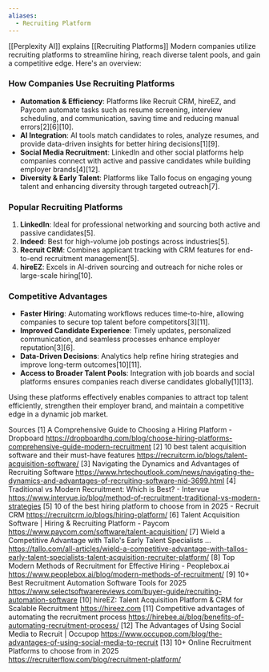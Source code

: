 ```yaml
---
aliases:
  - Recruiting Platform
---
```

[[Perplexity AI]] explains [[Recruiting Platforms]]
Modern companies utilize recruiting platforms to streamline hiring, reach diverse talent pools, and gain a competitive edge. Here's an overview:

### **How Companies Use Recruiting Platforms**
- **Automation & Efficiency**: Platforms like Recruit CRM, hireEZ, and Paycom automate tasks such as resume screening, interview scheduling, and communication, saving time and reducing manual errors[2][6][10].
- **AI Integration**: AI tools match candidates to roles, analyze resumes, and provide data-driven insights for better hiring decisions[1][9].
- **Social Media Recruitment**: LinkedIn and other social platforms help companies connect with active and passive candidates while building employer brands[4][12].
- **Diversity & Early Talent**: Platforms like Tallo focus on engaging young talent and enhancing diversity through targeted outreach[7].

### **Popular Recruiting Platforms**
1. **LinkedIn**: Ideal for professional networking and sourcing both active and passive candidates[5].
2. **Indeed**: Best for high-volume job postings across industries[5].
3. **Recruit CRM**: Combines applicant tracking with CRM features for end-to-end recruitment management[5].
4. **hireEZ**: Excels in AI-driven sourcing and outreach for niche roles or large-scale hiring[10].

### **Competitive Advantages**
- **Faster Hiring**: Automating workflows reduces time-to-hire, allowing companies to secure top talent before competitors[3][11].
- **Improved Candidate Experience**: Timely updates, personalized communication, and seamless processes enhance employer reputation[3][6].
- **Data-Driven Decisions**: Analytics help refine hiring strategies and improve long-term outcomes[10][11].
- **Access to Broader Talent Pools**: Integration with job boards and social platforms ensures companies reach diverse candidates globally[1][13].

Using these platforms effectively enables companies to attract top talent efficiently, strengthen their employer brand, and maintain a competitive edge in a dynamic job market.

Sources
[1] A Comprehensive Guide to Choosing a Hiring Platform - Dropboard https://dropboardhq.com/blog/choose-hiring-platforms-comprehensive-guide-modern-recruitment
[2] 10 best talent acquisition software and their must-have features https://recruitcrm.io/blogs/talent-acquisition-software/
[3] Navigating the Dynamics and Advantages of Recruiting Software https://www.hrtechoutlook.com/news/navigating-the-dynamics-and-advantages-of-recruiting-software-nid-3699.html
[4] Traditional vs Modern Recruitment: Which is Best? - Intervue https://www.intervue.io/blog/method-of-recruitment-traditional-vs-modern-strategies
[5] 10 of the best hiring platform to choose from in 2025 - Recruit CRM https://recruitcrm.io/blogs/hiring-platform/
[6] Talent Acquisition Software | Hiring & Recruiting Platform - Paycom https://www.paycom.com/software/talent-acquisition/
[7] Wield a Competitive Advantage with Tallo's Early Talent Specialists ... https://tallo.com/all-articles/wield-a-competitive-advantage-with-tallos-early-talent-specialists-talent-acquisition-recruiter-platform/
[8] Top Modern Methods of Recruitment for Effective Hiring - Peoplebox.ai https://www.peoplebox.ai/blog/modern-methods-of-recruitment/
[9] 10+ Best Recruitment Automation Software Tools for 2025 https://www.selectsoftwarereviews.com/buyer-guide/recruiting-automation-software
[10] hireEZ: Talent Acquisition Platform & CRM for Scalable Recruitment https://hireez.com
[11] Competitive advantages of automating the recruitment process https://hirebee.ai/blog/benefits-of-automating-recruitment-process/
[12] The Advantages of Using Social Media to Recruit | Occupop https://www.occupop.com/blog/the-advantages-of-using-social-media-to-recruit
[13] 10+ Online Recruitment Platforms to choose from in 2025 https://recruiterflow.com/blog/recruitment-platform/
